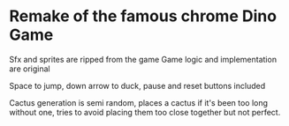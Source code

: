 # Remake of the famous chrome Dino Game

Sfx and sprites are ripped from the game
Game logic and implementation are original

Space to jump, down arrow to duck, pause and reset buttons included

Cactus generation is semi random, places a cactus if it's been too long without one,
tries to avoid placing them too close together but not perfect.
